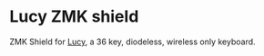 # Lucy ZMK shield

ZMK Shield for [Lucy](https://github.com/fractalysid/Lucy-Keyboard), a 36 key, diodeless, wireless only keyboard.

